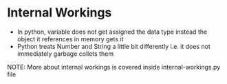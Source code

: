 # Internal Workings

- In python, variable does not get assigned the data type instead the object it references in memory gets it
- Python treats Number and String a little bit differently i.e. it does not immediately garbage collets them

NOTE: More about internal workings is covered inside internal-workings.py file
